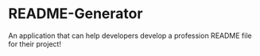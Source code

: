 # README-Generator
An application that can help developers develop a profession README file for their project!

